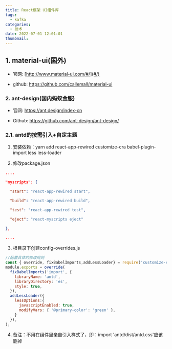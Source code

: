 ```yaml
---
title: React框架 UI组件库
tags:
  - kafka
categories:
  - 技术
date: 2022-07-01 12:01:01
thumbnail:
---
```


##  1. material-ui(国外)

- 官网: [http://www.material-ui.com/#/](#/)

- github: https://github.com/callemall/material-ui

###  2. ant-design(国内蚂蚁金服)

- 官网: https://ant.design/index-cn

- Github: https://github.com/ant-design/ant-design/

### 2.1. antd的按需引入+自定主题

1. 安装依赖：yarn add react-app-rewired customize-cra babel-plugin-import less less-loader

2. 修改package.json

  ```json
  ....
  
  "myscripts": {
  
    "start": "react-app-rewired start",
  
    "build": "react-app-rewired build",
  
    "test": "react-app-rewired test",
  
    "eject": "react-myscripts eject"
  
  },
  
  ....
  ```

3. 根目录下创建config-overrides.js

```js
//配置具体的修改规则
const { override, fixBabelImports,addLessLoader} = require('customize-cra');
module.exports = override(
  fixBabelImports('import', {
    libraryName: 'antd',
    libraryDirectory: 'es',
    style: true,
  }),
  addLessLoader({
    lessOptions:{
      javascriptEnabled: true,
      modifyVars: { '@primary-color': 'green' },
    }
  }),
);
```

4. 备注：不用在组件里亲自引入样式了，即：import 'antd/dist/antd.css'应该删掉
